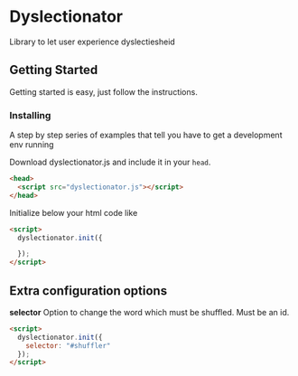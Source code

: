 # Dyslectionator

Library to let user experience dyslectiesheid

## Getting Started

Getting started is easy, just follow the instructions.

### Installing

A step by step series of examples that tell you have to get a development env running

Download dyslectionator.js and include it in your ```head```.

```html
<head>
  <script src="dyslectionator.js"></script>
</head>
```

Initialize below your html code like

```html
<script>
  dyslectionator.init({

  });
</script>
```

## Extra configuration options

**selector** Option to change the word which must be shuffled. Must be an id.

```html
<script>
  dyslectionator.init({
    selector: "#shuffler"
  });
</script>
